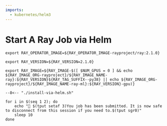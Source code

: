 ```yaml
---
imports:
  - kubernetes/helm3
---
```


# Start A Ray Job via Helm

```shell
export RAY_OPERATOR_IMAGE=${RAY_OPERATOR_IMAGE-rayproject/ray:2.1.0}
```

```shell
export RAY_VERSION=${RAY_VERSION=2.1.0}
```

```shell
export RAY_IMAGE=${RAY_IMAGE-$([ $NUM_GPUS = 0 ] && echo ${RAY_IMAGE_ORG-rayproject}/${RAY_IMAGE_NAME-ray}:${RAY_VERSION}${RAY_TAG_SUFFIX--py38} || echo ${RAY_IMAGE_ORG-rayproject}/${RAY_IMAGE_NAME-ray-ml}:${RAY_VERSION}-gpu)}
```

```shell
--8<-- "./install-via-helm.sh"
```

```shell.async
for i in $(seq 1 2); do
    echo "🚀 $(tput setaf 3)You job has been submitted. It is now safe to disconnect from this session if you need to.$(tput sgr0)"
    sleep 10
done
```
